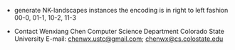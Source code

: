 * generate NK-landscapes instances
  the encoding is in right to left fashion
  00-0, 01-1, 10-2, 11-3 

* Contact
  Wenxiang Chen
  Computer Science Department
  Colorado State University
  E-mail: chenwx.ustc@gmail.com; chenwx@cs.colostate.edu

